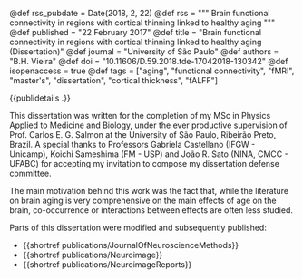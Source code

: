 @def rss_pubdate = Date(2018, 2, 22)
@def rss = """ Brain functional connectivity in regions with cortical thinning linked to healthy aging """
@def published = "22 February 2017"
@def title = "Brain functional connectivity in regions with cortical thinning linked to healthy aging (Dissertation)"
@def journal = "University of São Paulo"
@def authors = "B.H. Vieira"
@def doi = "10.11606/D.59.2018.tde-17042018-130342"
@def isopenaccess = true
@def tags = ["aging", "functional connectivity", "fMRI", "master's", "dissertation", "cortical thickness", "fALFF"]

{{publidetails .}}

This dissertation was written for the completion of my MSc in Physics Applied to Medicine and Biology,
under the ever productive supervision of Prof. Carlos E. G. Salmon at the University of São Paulo, Ribeirão Preto, Brazil.
A special thanks to Professors Gabriela Castellano (IFGW - Unicamp), Koichi Sameshima (FM - USP) and João R. Sato (NINA, CMCC - UFABC) for accepting my invitation to compose my dissertation defense committee.

The main motivation behind this work was the fact that, while the literature on brain aging is very comprehensive on the main effects of age on the brain, co-occurrence or interactions between effects are often less studied.

Parts of this dissertation were modified and subsequently published:

- {{shortref publications/JournalOfNeuroscienceMethods}}
- {{shortref publications/Neuroimage}}
- {{shortref publications/NeuroimageReports}}